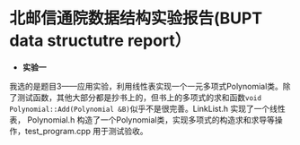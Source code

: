 # 北邮信通院数据结构实验报告(BUPT data structutre report）

- **实验一** <br /> 

我选的是题目3——应用实验，利用线性表实现一个一元多项式Polynomial类。除了测试函数，其他大部分都是抄书上的，但书上的多项式的求和函数`void Polynomial::Add(Polynomial &B)`似乎不是很完善。LinkList.h 实现了一个线性表， Polynomial.h 构造了一个Polynomial类，实现多项式的构造求和求导等操作，test_program.cpp 用于测试验收。 
